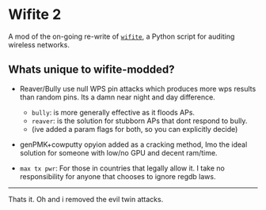 Wifite 2
========

A mod of the on-going re-write of [`wifite`](https://github.com/derv82/wifite2), a Python script for auditing wireless networks.

Whats unique to wifite-modded?
--------------
* Reaver/Bully use null WPS pin attacks which produces more wps results than random pins.
  Its a damn near night and day difference.
   * `bully`: is more generally effective as it floods APs.
   * `reaver`: is the solution for stubborn APs that dont respond to bully.
   * (ive added a param flags for both, so you can explicitly decide)

* genPMK+cowputty opyion added as a cracking method, Imo the ideal solution for someone with low/no GPU and decent ram/time.

* `max tx pwr`: For those in countries that legally allow it. I take no responsibility for anyone that chooses to ignore regdb laws.
--------------

Thats it. Oh and i removed the evil twin attacks.
